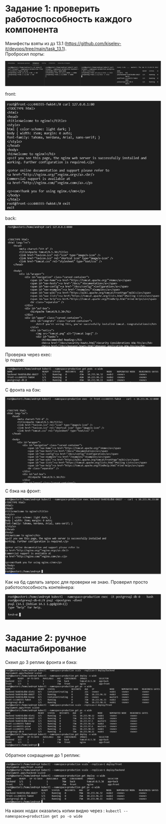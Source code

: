 # Задание 1: проверить работоспособность каждого компонента

Манифесты взяты из дз 13.1 (https://github.com/kiselev-it/devops/tree/main/task_13.1).  
Пробросил порты:

![alt text](https://github.com/kiselev-it/devops/blob/main/task_13.3/png/1.PNG?raw=true)

front:

![alt text](https://github.com/kiselev-it/devops/blob/main/task_13.3/png/2.PNG?raw=true)

back:

![alt text](https://github.com/kiselev-it/devops/blob/main/task_13.3/png/3.PNG?raw=true)

Проверка через exec:  
ip подов:  

![alt text](https://github.com/kiselev-it/devops/blob/main/task_13.3/png/4.PNG?raw=true)

C фронта на бэк:

![alt text](https://github.com/kiselev-it/devops/blob/main/task_13.3/png/5.PNG?raw=true)

С бэка на фронт:

![alt text](https://github.com/kiselev-it/devops/blob/main/task_13.3/png/6.PNG?raw=true)

Как на бд сделать запрос для проверки не знаю. Проверил просто работоспособность контейнера:

![alt text](https://github.com/kiselev-it/devops/blob/main/task_13.3/png/7.PNG?raw=true)

# Задание 2: ручное масштабирование

Скеил до 3 реплик фронта и бэка:

![alt text](https://github.com/kiselev-it/devops/blob/main/task_13.3/png/8.PNG?raw=true)

Обратное сокращение до 1 реплик:

![alt text](https://github.com/kiselev-it/devops/blob/main/task_13.3/png/9.PNG?raw=true)

На каких нодах оказались копии видно через : `kubectl --namespace=production get po -o wide`